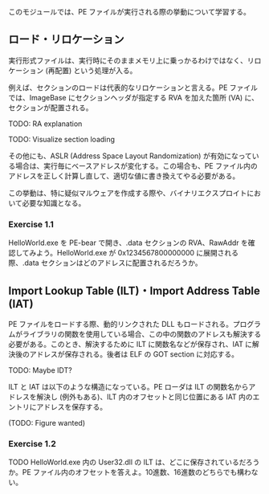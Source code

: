 このモジュールでは、PE ファイルが実行される際の挙動について学習する。

## ロード・リロケーション
実行形式ファイルは、実行時にそのままメモリ上に乗っかるわけではなく、リロケーション (再配置) という処理が入る。

例えば、セクションのロードは代表的なリロケーションと言える。PE ファイルでは、ImageBase にセクションヘッダが指定する RVA を加えた箇所 (VA) に、セクションが配置される。

TODO: RA explanation

TODO: Visualize section loading

その他にも、ASLR (Address Space Layout Randomization) が有効になっている場合は、実行毎にベースアドレスが変化する。この場合も、PE ファイル内のアドレスを正しく計算し直して、適切な値に書き換えてやる必要がある。

この挙動は、特に疑似マルウェアを作成する際や、バイナリエクスプロイトにおいて必要な知識となる。

### Exercise 1.1
HelloWorld.exe を PE-bear で開き、.data セクションの RVA、RawAddr を確認してみよう。HelloWorld.exe が 0x1234567800000000 に展開される際、.data セクションはどのアドレスに配置されるだろうか。

## Import Lookup Table (ILT)・Import Address Table (IAT)
PE ファイルをロードする際、動的リンクされた DLL もロードされる。プログラムがライブラリの関数を使用している場合、この中の関数のアドレスも解決する必要がある。このとき、解決するために ILT に関数名などが保存され、IAT に解決後のアドレスが保存される。後者は ELF の GOT section に対応する。

TODO: Maybe IDT?

ILT と IAT は以下のような構造になっている。PE ローダは ILT の関数名からアドレスを解決し (例外もある)、ILT 内のオフセットと同じ位置にある IAT 内のエントリにアドレスを保存する。

(TODO: Figure wanted)

### Exercise 1.2
TODO
HelloWorld.exe 内の User32.dll の ILT は、どこに保存されているだろうか。PE ファイル内のオフセットを答えよ。10進数、16進数のどちらでも構わない。
